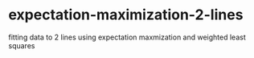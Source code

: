# expectation-maximization-2-lines
 fitting data to 2 lines using expectation maxmization and weighted least squares
